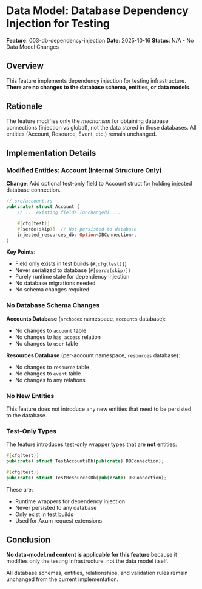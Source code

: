 # Data Model: Database Dependency Injection for Testing

**Feature**: 003-db-dependency-injection
**Date**: 2025-10-16
**Status**: N/A - No Data Model Changes

## Overview

This feature implements dependency injection for testing infrastructure. **There are no changes to the database schema, entities, or data models.**

## Rationale

The feature modifies only the _mechanism_ for obtaining database connections (injection vs global), not the data stored in those databases. All entities (Account, Resource, Event, etc.) remain unchanged.

## Implementation Details

### Modified Entities: Account (Internal Structure Only)

**Change**: Add optional test-only field to Account struct for holding injected database connection.

```rust
// src/account.rs
pub(crate) struct Account {
    // ... existing fields (unchanged) ...

    #[cfg(test)]
    #[serde(skip)]  // Not persisted to database
    injected_resources_db: Option<DBConnection>,
}
```

**Key Points:**
- Field only exists in test builds (`#[cfg(test)]`)
- Never serialized to database (`#[serde(skip)]`)
- Purely runtime state for dependency injection
- No database migrations needed
- No schema changes required

### No Database Schema Changes

**Accounts Database** (`archodex` namespace, `accounts` database):
- No changes to `account` table
- No changes to `has_access` relation
- No changes to `user` table

**Resources Database** (per-account namespace, `resources` database):
- No changes to `resource` table
- No changes to `event` table
- No changes to any relations

### No New Entities

This feature does not introduce any new entities that need to be persisted to the database.

### Test-Only Types

The feature introduces test-only wrapper types that are **not** entities:

```rust
#[cfg(test)]
pub(crate) struct TestAccountsDb(pub(crate) DBConnection);

#[cfg(test)]
pub(crate) struct TestResourcesDb(pub(crate) DBConnection);
```

These are:
- Runtime wrappers for dependency injection
- Never persisted to any database
- Only exist in test builds
- Used for Axum request extensions

## Conclusion

**No data-model.md content is applicable for this feature** because it modifies only the testing infrastructure, not the data model itself.

All database schemas, entities, relationships, and validation rules remain unchanged from the current implementation.
